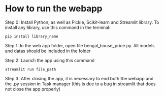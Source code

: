 # How to run the webapp

Step 0: Install Python, as well as Pickle, Scikit-learn and Streamlit library. To install any library, use this command in the terminal:

	pip install library_name

Step 1: In the web app folder, open file bengal_house_price.py. All models and datas should be included in the folder
 
Step 2: Launch the app using this command
		
	streamlit run file_path

Step 3: After closing the app, it is necessary to end both the webapp and the .py session in Task manager (this is due to a bug in streamlit that does not close the app properly)
